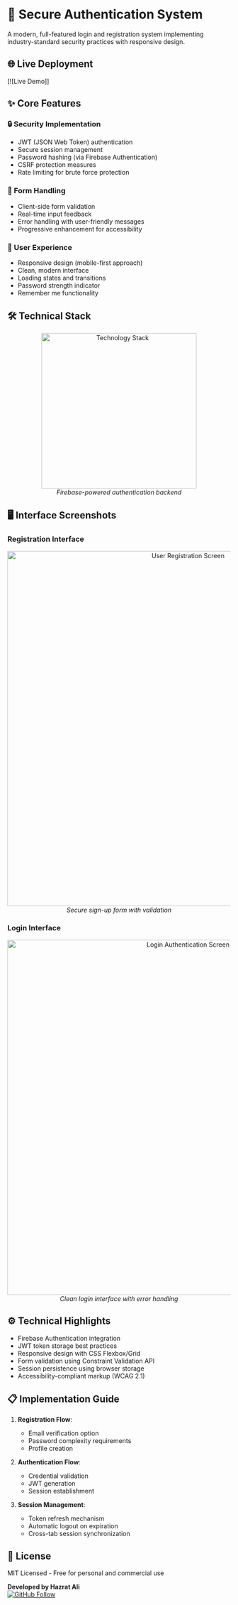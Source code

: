 # 🔐 Secure Authentication System

A modern, full-featured login and registration system implementing industry-standard security practices with responsive design.

## 🌐 Live Deployment

[![Live Demo]]

## ✨ Core Features

### 🔒 Security Implementation
- JWT (JSON Web Token) authentication
- Secure session management
- Password hashing (via Firebase Authentication)
- CSRF protection measures
- Rate limiting for brute force protection

### 📝 Form Handling
- Client-side form validation
- Real-time input feedback
- Error handling with user-friendly messages
- Progressive enhancement for accessibility

### 🎨 User Experience
- Responsive design (mobile-first approach)
- Clean, modern interface
- Loading states and transitions
- Password strength indicator
- Remember me functionality

## 🛠 Technical Stack

<p align="center">
  <img src="https://skillicons.dev/icons?i=html,css,js,github" alt="Technology Stack" width="350"/>
  <br>
  <em>Firebase-powered authentication backend</em>
</p>

## 🖥 Interface Screenshots

### Registration Interface
<div align="center">
  <img src="https://ik.imagekit.io/yqnbhdlo4/Img/sing-up?updatedAt=1755010932401" alt="User Registration Screen" width="800"/>
  <br>
  <em>Secure sign-up form with validation</em>
</div>

### Login Interface
<div align="center">
  <img src="https://ik.imagekit.io/yqnbhdlo4/Img/login?updatedAt=1755010932388" alt="Login Authentication Screen" width="800"/>
  <br>
  <em>Clean login interface with error handling</em>
</div>

## ⚙️ Technical Highlights

- Firebase Authentication integration
- JWT token storage best practices
- Responsive design with CSS Flexbox/Grid
- Form validation using Constraint Validation API
- Session persistence using browser storage
- Accessibility-compliant markup (WCAG 2.1)

## 📋 Implementation Guide

1. **Registration Flow**:
   - Email verification option
   - Password complexity requirements
   - Profile creation

2. **Authentication Flow**:
   - Credential validation
   - JWT generation
   - Session establishment

3. **Session Management**:
   - Token refresh mechanism
   - Automatic logout on expiration
   - Cross-tab session synchronization

## 📄 License

MIT Licensed - Free for personal and commercial use


**Developed by Hazrat Ali**  
[![GitHub Follow]()]()
